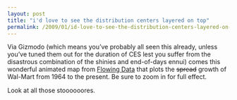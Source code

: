 ```yaml
---
layout: post
title: "i'd love to see the distribution centers layered on top"
permalink: /2009/01/id-love-to-see-the-distribution-centers-layered-on-top.html
---
```


<p>Via Gizmodo (which means you’ve probably all seen this already, unless you’ve tuned them out for the duration of CES lest you suffer from the disastrous combination of the shinies and end-of-days ennui) comes this wonderful animated map from <a href="http://projects.flowingdata.com/walmart/">Flowing Data</a> that plots the <s>spread</s> growth of Wal-Mart from 1964 to the present. Be sure to zoom in for full effect.</p>

<p>Look at all those stoooooores.</p>


